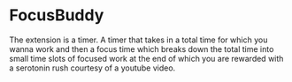 # FocusBuddy
The extension is a timer.
A timer that takes in a total time for which you wanna work and then a focus time which breaks down the total time into small time slots of focused work at the end of which you are rewarded with a serotonin rush courtesy of a youtube video.

